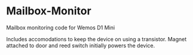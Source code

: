 # Mailbox-Monitor
Mailbox monitoring code for Wemos D1 Mini

Includes accomodations to keep the device on using a transistor.
Magnet attached to door and reed switch initially powers the device.
